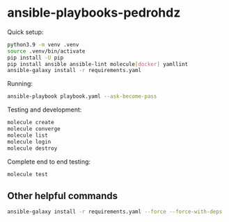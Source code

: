 # ansible-playbooks-pedrohdz

Quick setup:

```bash
python3.9 -m venv .venv
source .venv/bin/activate
pip install -U pip
pip install ansible ansible-lint molecule[docker] yamllint
ansible-galaxy install -r requirements.yaml
```

Running:

```bash
ansible-playbook playbook.yaml --ask-become-pass
```

Testing and development:

```bash
molecule create
molecule converge
molecule list
molecule login
molecule destroy
```

Complete end to end testing:

```bash
molecule test
```

## Other helpful commands

```bash
ansible-galaxy install -r requirements.yaml --force --force-with-deps
```
